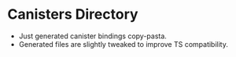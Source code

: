 # Canisters Directory

-   Just generated canister bindings copy-pasta.
-   Generated files are slightly tweaked to improve TS compatibility.

